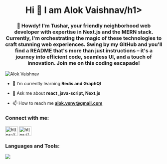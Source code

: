 <h1 align="center">Hi 👋 I am Alok Vaishnav/h1>
<h3 align="center">👋 Howdy! I'm Tushar, your friendly neighborhood web developer with expertise in Next.js and the MERN stack. Currently, I'm orchestrating the magic of these technologies to craft stunning web experiences. Swing by my GitHub and you'll find a README that's more than just instructions – it's a journey into efficient code, seamless UI, and a touch of innovation. Join me on this coding escapade!</h3>

<p align="left"> <img src="https://komarev.com/ghpvc/?username=tusharkumawat1&label=Profile%20views&color=0e75b6&style=flat" alt="Alok Vaishnav" /> </p>

- 🌱 I’m currently learning **Redis and GraphQl**

- 💬 Ask me about **react ,java-script, Next.js**

- 📫 How to reach me **alok.vsnv@gmail.com**

<h3 align="left">Connect with me:</h3>
<p align="left">
<a href="https://www.linkedin.com/in/alok-vaishnav-63a9a4290/" target="blank"><img align="center" src="https://raw.githubusercontent.com/rahuldkjain/github-profile-readme-generator/master/src/images/icons/Social/linked-in-alt.svg" alt="https://www.linkedin.com/in/alok-vaishnav-63a9a4290/" height="30" width="40" /></a>
<a href="https://www.instagram.com/aalok_vsnv/" target="blank"><img align="center" src="https://raw.githubusercontent.com/rahuldkjain/github-profile-readme-generator/master/src/images/icons/Social/instagram.svg" alt="https://www.instagram.com/aalok_vsnv/" height="30" width="40" /></a>
</p>

<h3 align="left">Languages and Tools:</h3>
<p align="left">
  <a href="https://skillicons.dev">
    <img src="https://skillicons.dev/icons?i=git,docker,react,redux,nextjs,nodejs,express,css,bootstrap,mongodb,redis,javascript,html,github,graphql" />
  </a>
</p>

###
